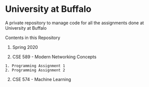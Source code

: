 # University at Buffalo
A private repository to manage code for all the assignments done at University at Buffalo

Contents in this Repository

1. Spring 2020

  1. CSE 589 - Modern Networking Concepts

    1. Programming Assignment 1
    2. Programming Assignment 2
    
  2. CSE 574 - Machine Learning
